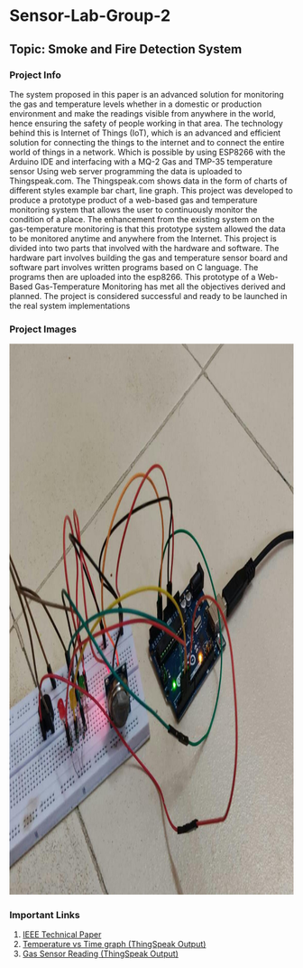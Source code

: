 # Sensor-Lab-Group-2

## Topic: Smoke and Fire Detection System

### Project Info

<p>
  The system proposed in this paper is an advanced solution for monitoring the gas and temperature levels whether in a domestic or production environment and make the readings visible from anywhere in the world, hence ensuring the safety of people working in that area. The technology behind this is Internet of Things (IoT), which is an advanced and efficient solution for connecting the things to the internet and to connect the entire world of things in a network. Which is possible by using ESP8266 with the Arduino IDE and interfacing with a MQ-2 Gas and TMP-35 temperature sensor Using web server programming the data is uploaded to Thingspeak.com. The Thingspeak.com shows data in the form of charts of different styles example bar chart, line graph. This project was developed to produce a prototype product of a web-based gas and temperature monitoring system that allows the user to continuously monitor the condition of a place. The enhancement from the existing system on the gas-temperature monitoring is that this prototype system allowed the data to be monitored anytime and anywhere from the Internet. This project is divided into two parts that involved with the hardware and software. The hardware part involves building the gas and temperature sensor board and software part involves written programs based on C language. The programs then are uploaded into the esp8266. This prototype of a Web-Based Gas-Temperature Monitoring has met all the objectives derived and planned. The project is considered successful and ready to be launched in the real system implementations
</p>

### Project Images

<img src="https://raw.githubusercontent.com/yashfalke77/Sensor-Lab-Group-2/main/sensor%20output.jpeg" width="1000" height="975" alt="project image">

### Important Links
<ol>
  <li><a href="https://docs.google.com/document/d/1sJJKRmHoYlfxx2PBe-qIO_fIXKhwwT4l/edit?usp=sharing&ouid=104356587363715839705&rtpof=true&sd=true">IEEE Technical Paper</a></li>
  <li><a href="https://thingspeak.com/channels/1653926/charts/2?bgcolor=%23ffffff&color=%23d62020&dynamic=true&results=60&title=Temperature+Reading&type=column"> Temperature vs Time graph (ThingSpeak Output) </a></li>
  <li><a href="https://thingspeak.com/channels/1653926/charts/1?bgcolor=%23ffffff&color=%23d62020&dynamic=true&results=60&title=Gas+Sensor+Reading&type=column&xaxis=Time&yaxismin=0"> Gas Sensor Reading (ThingSpeak Output) </a></li>
</ol>

